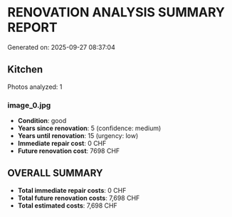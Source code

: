 # RENOVATION ANALYSIS SUMMARY REPORT
Generated on: 2025-09-27 08:37:04

## Kitchen
Photos analyzed: 1

### image_0.jpg
- **Condition**: good
- **Years since renovation**: 5 (confidence: medium)
- **Years until renovation**: 15 (urgency: low)
- **Immediate repair cost**: 0 CHF
- **Future renovation cost**: 7698 CHF

## OVERALL SUMMARY
- **Total immediate repair costs**: 0 CHF
- **Total future renovation costs**: 7,698 CHF
- **Total estimated costs**: 7,698 CHF